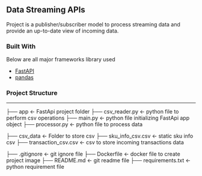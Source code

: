 ## Data Streaming APIs

Project is a publisher/subscriber model to process streaming data and provide an up-to-date view of incoming data.

### Built With
Below are all major frameworks library used

* [FastAPI](https://fastapi.tiangolo.com/)
* [pandas](https://pandas.pydata.org/)

### Project Structure
-------------------

 ├── app                      <- FastApi project folder
    ├── csv_reader.py         <- python file to perform csv operations
    ├── main.py               <- python file initializing FastApi app object
    ├── processor.py          <- python file to process data
 
 ├── csv_data                 <- Folder to store csv
    ├── sku_info_csv.csv      <- static sku info csv
    ├── transaction_csv.csv   <- csv to store incoming transactions data
    
 ├── .gitignore               <- git ignore file
 ├── Dockerfile               <- docker file to create project image
 ├── README.md                <- git readme file 
 ├── requirements.txt         <- python requirement file

